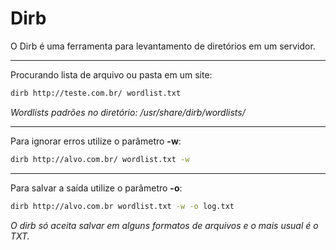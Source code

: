 # Dirb

O Dirb é uma ferramenta para levantamento de diretórios em um servidor.

---
Procurando lista de arquivo ou pasta em um site:  
```bash
dirb http://teste.com.br/ wordlist.txt
```
*Wordlists padrões no diretório: /usr/share/dirb/wordlists/*

---
Para ignorar erros utilize o parâmetro **-w**:
```bash
dirb http://alvo.com.br/ wordlist.txt -w
```

---
Para salvar a saída utilize o parâmetro **-o**:
```bash
dirb http://alvo.com.br wordlist.txt -w -o log.txt
```
*O dirb só aceita salvar em alguns formatos de arquivos e o mais usual é o TXT.*
